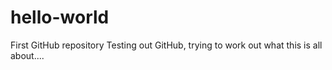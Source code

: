 # hello-world
First GitHub repository
Testing out GitHub, trying to work out what this is all about....
